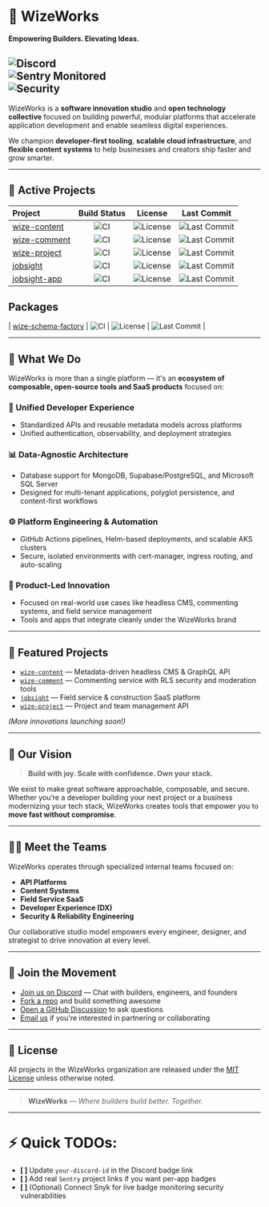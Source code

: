 # 🚀 WizeWorks

**Empowering Builders. Elevating Ideas.**

![Discord](https://img.shields.io/discord/1362937867793469510?label=Join%20our%20Discord&logo=discord&style=flat-square)  
![Sentry Monitored](https://img.shields.io/badge/monitored%20by-Sentry-orange?logo=sentry&style=flat-square)  
![Security](https://img.shields.io/badge/security-verified%20by%20Snyk-brightgreen?logo=snyk&style=flat-square)
---

WizeWorks is a **software innovation studio** and **open technology collective** focused on building powerful, modular platforms that accelerate application development and enable seamless digital experiences.

We champion **developer-first tooling**, **scalable cloud infrastructure**, and **flexible content systems** to help businesses and creators ship faster and grow smarter.

---

## 🚀 Active Projects

| Project | Build Status | License | Last Commit |
|:--------|:------------:|:-------:|:-----------:|
| [wize-content](https://github.com/wize-works/wize-content) | ![CI](https://github.com/wize-works/wize-content/actions/workflows/deploy.yml/badge.svg) | ![License](https://img.shields.io/github/license/wize-works/wize-content) | ![Last Commit](https://img.shields.io/github/last-commit/wize-works/wize-content) |
| [wize-comment](https://github.com/wize-works/wize-comment) | ![CI](https://github.com/wize-works/wize-comment/actions/workflows/deploy.yml/badge.svg) | ![License](https://img.shields.io/github/license/wize-works/wize-comment) | ![Last Commit](https://img.shields.io/github/last-commit/wize-works/wize-comment) |
| [wize-project](https://github.com/wize-works/wize-project) | ![CI](https://github.com/wize-works/wize-project/actions/workflows/deploy.yml/badge.svg) | ![License](https://img.shields.io/github/license/wize-works/wize-project) | ![Last Commit](https://img.shields.io/github/last-commit/wize-works/wize-project) |
| [jobsight](https://github.com/wize-works/jobsight) | ![CI](https://github.com/wize-works/jobsight/actions/workflows/deploy.yml/badge.svg) | ![License](https://img.shields.io/github/license/wize-works/jobsight) | ![Last Commit](https://img.shields.io/github/last-commit/wize-works/jobsight) |
| [jobsight-app](https://github.com/wize-works/jobsight-app) | ![CI](https://github.com/wize-works/jobsight-app/actions/workflows/deploy.yml/badge.svg) | ![License](https://img.shields.io/github/license/wize-works/jobsight-app) | ![Last Commit](https://img.shields.io/github/last-commit/wize-works/jobsight-app) |
## Packages
| [wize-schema-factory](https://github.com/wize-works/wize-schema-factory) | ![CI](https://github.com/wize-works/wize-schema-factory/actions/workflows/deploy.yml/badge.svg) | ![License](https://img.shields.io/github/license/wize-works/wize-schema-factory) | ![Last Commit](https://img.shields.io/github/last-commit/wize-works/wize-schema-factory) |

---

## 🌟 What We Do

WizeWorks is more than a single platform — it's an **ecosystem of composable, open-source tools and SaaS products** focused on:

### 🔄 Unified Developer Experience
- Standardized APIs and reusable metadata models across platforms
- Unified authentication, observability, and deployment strategies

### 📊 Data-Agnostic Architecture
- Database support for MongoDB, Supabase/PostgreSQL, and Microsoft SQL Server
- Designed for multi-tenant applications, polyglot persistence, and content-first workflows

### ⚙️ Platform Engineering & Automation
- GitHub Actions pipelines, Helm-based deployments, and scalable AKS clusters
- Secure, isolated environments with cert-manager, ingress routing, and auto-scaling

### 🚀 Product-Led Innovation
- Focused on real-world use cases like headless CMS, commenting systems, and field service management
- Tools and apps that integrate cleanly under the WizeWorks brand

---

## 🔧 Featured Projects

- [`wize-content`](https://github.com/wize-works/wize-content) — Metadata-driven headless CMS & GraphQL API
- [`wize-comment`](https://github.com/wize-works/wize-comment) — Commenting service with RLS security and moderation tools
- [`jobsight`](https://github.com/wize-works/jobsight) — Field service & construction SaaS platform
- [`wize-project`](https://github.com/wize-works/wize-project) — Project and team management API

_(More innovations launching soon!)_

---

## 🧐 Our Vision

> **Build with joy. Scale with confidence. Own your stack.**

We exist to make great software approachable, composable, and secure. Whether you’re a developer building your next project or a business modernizing your tech stack, WizeWorks creates tools that empower you to **move fast without compromise**.

---

## 🧑‍🧱 Meet the Teams

WizeWorks operates through specialized internal teams focused on:

- **API Platforms**
- **Content Systems**
- **Field Service SaaS**
- **Developer Experience (DX)**
- **Security & Reliability Engineering**

Our collaborative studio model empowers every engineer, designer, and strategist to drive innovation at every level.

---

## 📢 Join the Movement

- [Join us on Discord](https://discord.gg/your-discord-id) — Chat with builders, engineers, and founders
- [Fork a repo](https://github.com/wize-works) and build something awesome
- [Open a GitHub Discussion](https://github.com/wize-works/wize-content/discussions) to ask questions
- [Email us](mailto:hello@wize.works) if you're interested in partnering or collaborating

---

## 📜 License

All projects in the WizeWorks organization are released under the [MIT License](./LICENSE) unless otherwise noted.

---

> **WizeWorks** — _Where builders build better. Together._

---

# ⚡ Quick TODOs:
- **[ ]** Update `your-discord-id` in the Discord badge link
- **[ ]** Add real `Sentry` project links if you want per-app badges
- **[ ]** (Optional) Connect Snyk for live badge monitoring security vulnerabilities

